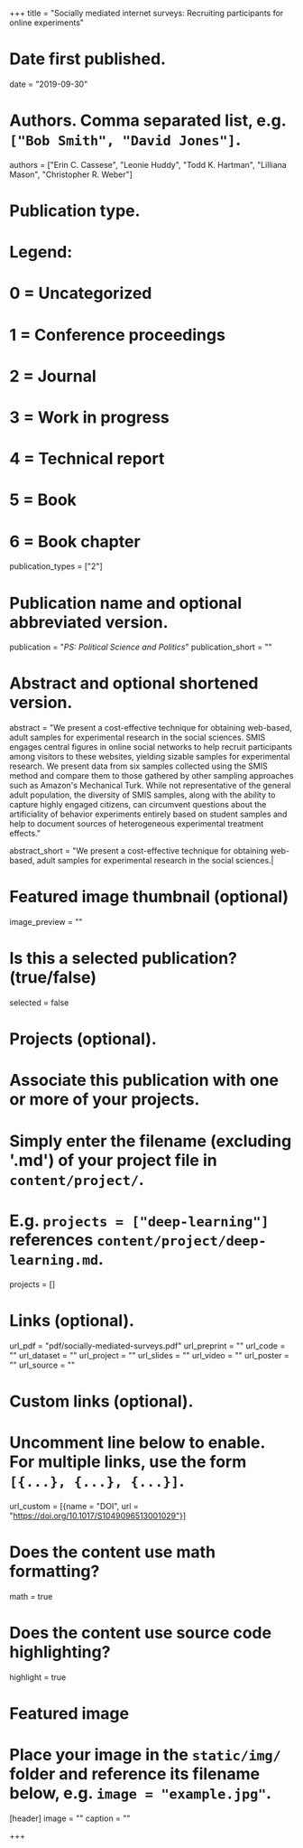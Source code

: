 +++
title = "Socially mediated internet surveys: Recruiting participants for online experiments"

# Date first published.
date = "2019-09-30"

# Authors. Comma separated list, e.g. `["Bob Smith", "David Jones"]`.
authors = ["Erin C. Cassese", "Leonie Huddy", "Todd K. Hartman", "Lilliana Mason", "Christopher R. Weber"]

# Publication type.
# Legend:
# 0 = Uncategorized
# 1 = Conference proceedings
# 2 = Journal
# 3 = Work in progress
# 4 = Technical report
# 5 = Book
# 6 = Book chapter
publication_types = ["2"]

# Publication name and optional abbreviated version.
publication = "*PS: Political Science and Politics*"
publication_short = ""

# Abstract and optional shortened version.
abstract = "We present a cost-effective technique for obtaining web-based, adult samples for experimental research in the social sciences. SMIS engages central figures in online social networks to help recruit participants among visitors to these websites, yielding sizable samples for experimental research. We present data from six samples collected using the SMIS method and compare them to those gathered by other sampling approaches such as Amazon's Mechanical Turk. While not representative of the general adult population, the diversity of SMIS samples, along with the ability to capture highly engaged citizens, can circumvent questions about the artificiality of behavior experiments entirely based on student samples and help to document sources of heterogeneous experimental treatment effects."

abstract_short = "We present a cost-effective technique for obtaining web-based, adult samples for experimental research in the social sciences.|

# Featured image thumbnail (optional)
image_preview = ""

# Is this a selected publication? (true/false)
selected = false

# Projects (optional).
#   Associate this publication with one or more of your projects.
#   Simply enter the filename (excluding '.md') of your project file in `content/project/`.
#   E.g. `projects = ["deep-learning"]` references `content/project/deep-learning.md`.
projects = []

# Links (optional).
url_pdf = "pdf/socially-mediated-surveys.pdf"
url_preprint = ""
url_code = ""
url_dataset = ""
url_project = ""
url_slides = ""
url_video = ""
url_poster = ""
url_source = ""

# Custom links (optional).
#   Uncomment line below to enable. For multiple links, use the form `[{...}, {...}, {...}]`.
url_custom = [{name = "DOI", url = "https://doi.org/10.1017/S1049096513001029"}]

# Does the content use math formatting?
math = true

# Does the content use source code highlighting?
highlight = true

# Featured image
# Place your image in the `static/img/` folder and reference its filename below, e.g. `image = "example.jpg"`.
[header]
image = ""
caption = ""

+++
